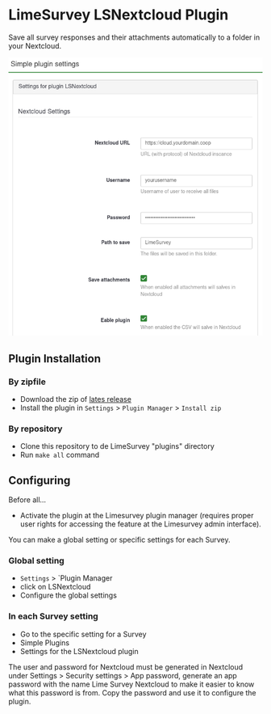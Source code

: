 # LimeSurvey LSNextcloud Plugin

Save all survey responses and their attachments automatically to a folder in your Nextcloud.

<img src="docs/images/screenshot.png" />

## Plugin Installation

### By zipfile

- Download the zip of [lates release](https://github.com/LyseonTech/LSNextcloud/releases/latest)
- Install the plugin in `Settings` > `Plugin Manager` > `Install zip`

### By repository

- Clone this repository to de LimeSurvey "plugins" directory
- Run `make all` command

## Configuring

Before all...

- Activate the plugin at the Limesurvey plugin manager (requires proper user rights for accessing the feature at the Limesurvey admin interface).

You can make a global setting or specific settings for each Survey.

### Global setting
- `Settings` > `Plugin Manager
- click on LSNextcloud
- Configure the global settings

### In each Survey setting
- Go to the specific setting for a Survey
- Simple Plugins
- Settings for the LSNextcloud plugin 

The user and password for Nextcloud must be generated in Nextcloud under Settings > Security settings > App password, generate an app password with the name Lime Survey Nextcloud to make it easier to know what this password is from. Copy the password and use it to configure the plugin.
